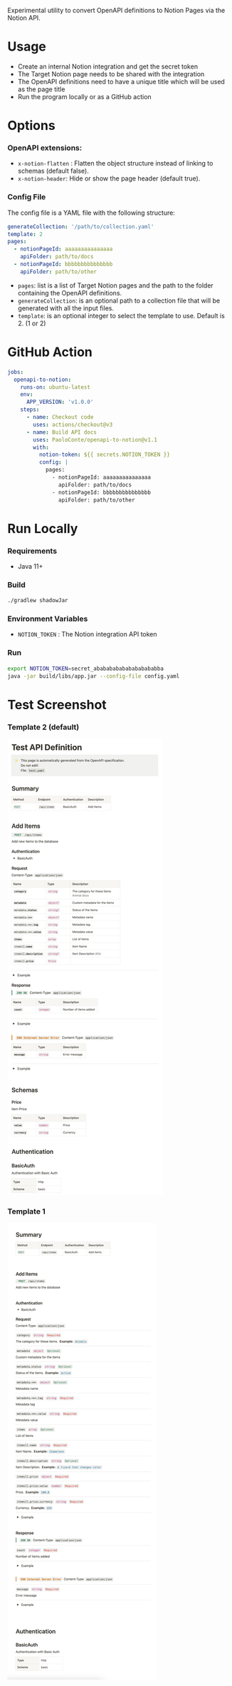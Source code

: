 Experimental utility to convert OpenAPI definitions to Notion Pages via the Notion API.

# Usage
- Create an internal Notion integration and get the secret token
- The Target Notion page needs to be shared with the integration
- The OpenAPI definitions need to have a unique title which will be used as the page title
- Run the program locally or as a GitHub action

# Options
### OpenAPI extensions:
- `x-notion-flatten` : Flatten the object structure instead of linking to schemas (default false).
- `x-notion-header`: Hide or show the page header (default true).
### Config File
The config file is a YAML file with the following structure:
```yaml
generateCollection: '/path/to/collection.yaml'
template: 2
pages:
  - notionPageId: aaaaaaaaaaaaaaa
    apiFolder: path/to/docs
  - notionPageId: bbbbbbbbbbbbbbb
    apiFolder: path/to/other
```
- `pages`: list is a list of Target Notion pages and the path to the folder containing the OpenAPI definitions.
- `generateCollection`: is an optional path to a collection file that will be generated with all the input files.
- `template`: is an optional integer to select the template to use. Default is 2. (1 or 2)

# GitHub Action
```yaml
jobs:
  openapi-to-notion:
    runs-on: ubuntu-latest
    env:
      APP_VERSION: 'v1.0.0'
    steps:
      - name: Checkout code
        uses: actions/checkout@v3
      - name: Build API docs
        uses: PaoloConte/openapi-to-notion@v1.1
        with:
          notion-token: ${{ secrets.NOTION_TOKEN }}
          config: |            
            pages:
              - notionPageId: aaaaaaaaaaaaaaa
                apiFolder: path/to/docs
              - notionPageId: bbbbbbbbbbbbbbb
                apiFolder: path/to/other  

```
# Run Locally

### Requirements
- Java 11+

### Build
```bash
./gradlew shadowJar
```

### Environment Variables
- `NOTION_TOKEN` : The Notion integration API token

### Run
```bash
export NOTION_TOKEN=secret_ababababababababababba
java -jar build/libs/app.jar --config-file config.yaml 
```

# Test Screenshot
### Template 2 (default)
![screenshot](screenshot2.png)
### Template 1
![screenshot](screenshot.png)
